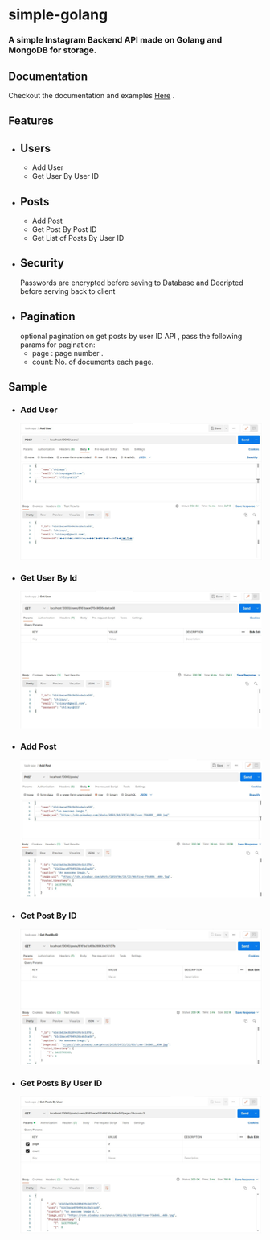# simple-golang

### A simple Instagram Backend API made on Golang and MongoDB for storage.

## Documentation

  Checkout the documentation and examples [Here](https://dark-eclipse-807740.postman.co/workspace/My-Workspace~614a8d29-5482-4044-8533-1cc316804247/documentation/12247743-41311ebe-3e4b-41b5-9cfd-fadf61ee6152) .

## Features
- ## Users
  - Add User
  - Get User By User ID
- ## Posts
  - Add Post
  - Get Post By Post ID
  - Get List of Posts By User ID
- ## Security
  Passwords are encrypted before saving to Database and Decripted before serving back to client
- ## Pagination
  optional pagination on get posts by user ID API , pass the following params for pagination:
    - page : page number .
    - count: No. of documents each page.

## Sample
- ### Add User
  ![Add User Sample](/sample/adduser.JPG)
- ### Get User By Id
  ![Get User Sample](/sample/getuser.JPG)
- ### Add Post
  ![Add Post Sample](/sample/addpost.JPG)
- ### Get Post By ID
  ![Get Post Sample](/sample/getpost.JPG)
- ### Get Posts By User ID
  ![Get Post List Sample](/sample/userpost.JPG)



    
